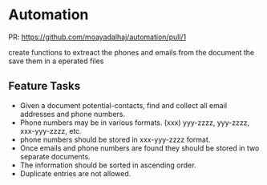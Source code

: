 # Automation

PR: https://github.com/moayadalhaj/automation/pull/1

create functions to extreact the phones and emails from the document the save them in a eperated files

## Feature Tasks

- Given a document potential-contacts, find and collect all email addresses and phone numbers.
- Phone numbers may be in various formats.
(xxx) yyy-zzzz, yyy-zzzz, xxx-yyy-zzzz, etc.
- phone numbers should be stored in xxx-yyy-zzzz format.
- Once emails and phone numbers are found they should be stored in two separate documents.
- The information should be sorted in ascending order.
- Duplicate entries are not allowed.
